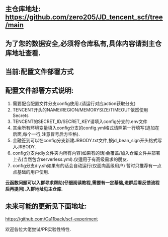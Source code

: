 ## 主仓库地址: https://github.com/zero205/JD_tencent_scf/tree/main
## 为了您的数据安全,必须将仓库私有,具体内容请到主仓库地址查看.
## 当前:配置文件部署方式
## 配置文件部署方式说明:
1. 需要配合配置文件分支config使用.(请运行对应action获取分支)
2. TENCENT开头的NAME/REGION/MEMORYSIZE/TIMEOUT依然使用Secrets
3. TENCENT的SECRET_ID/SECRET_KEY请填入config分支的.env文件
4. 其余所有环境变量填入config分支的config.yml格式请照第一行填写(追加在后面,每个一行,注意冒号后方空格).
5. 金融签到可以在config分支新建JRBODY.txt文件,按jd_bean_sign开头格式写入JRBODY.
6. config分支内diy文件夹内所有内容(如果有的话)会覆盖/加入仓库文件并部署上去(当然包含serverless.yml).仅适用于有高级需求的朋友.
7. config分支diy.sh如果有的话会自动运行(仅面向高级用户)
暂时只推荐有一点点基础的用户使用.

**云函数问题可以入群寻求帮助(仔细阅读教程,需要有一定基础,进群后看反馈流程后再提问).入群地址见主仓库.**
## 未来可能的更新见下面地址:
https://github.com/Ca11back/scf-experiment

欢迎各位大佬尝试/PR实验性特性.
